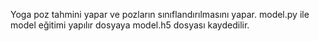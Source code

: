 Yoga poz tahmini yapar ve pozların sınıflandırılmasını yapar.
model.py ile model eğitimi yapılır dosyaya model.h5 dosyası kaydedilir.

